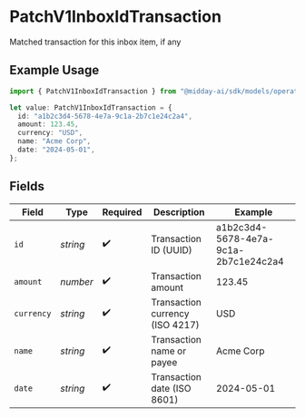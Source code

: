 # PatchV1InboxIdTransaction

Matched transaction for this inbox item, if any

## Example Usage

```typescript
import { PatchV1InboxIdTransaction } from "@midday-ai/sdk/models/operations";

let value: PatchV1InboxIdTransaction = {
  id: "a1b2c3d4-5678-4e7a-9c1a-2b7c1e24c2a4",
  amount: 123.45,
  currency: "USD",
  name: "Acme Corp",
  date: "2024-05-01",
};
```

## Fields

| Field                                | Type                                 | Required                             | Description                          | Example                              |
| ------------------------------------ | ------------------------------------ | ------------------------------------ | ------------------------------------ | ------------------------------------ |
| `id`                                 | *string*                             | :heavy_check_mark:                   | Transaction ID (UUID)                | a1b2c3d4-5678-4e7a-9c1a-2b7c1e24c2a4 |
| `amount`                             | *number*                             | :heavy_check_mark:                   | Transaction amount                   | 123.45                               |
| `currency`                           | *string*                             | :heavy_check_mark:                   | Transaction currency (ISO 4217)      | USD                                  |
| `name`                               | *string*                             | :heavy_check_mark:                   | Transaction name or payee            | Acme Corp                            |
| `date`                               | *string*                             | :heavy_check_mark:                   | Transaction date (ISO 8601)          | 2024-05-01                           |